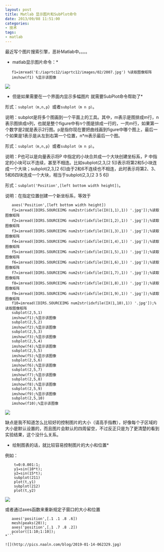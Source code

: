 ```yaml
---
layout: post
title: Matlab 显示图片和SubPlot命令
date: 2013/09/08 11:51:00
categories: 
- 技术
tags: 
- matlab
---
```


最近写个图片搜索引擎，恶补Matlab中。。。。

* matlab显示图片命令：* 
```
   f1=imread('E:/iaprtc12/iaprtc12/images/02/2007.jpg') %读取图像矩阵
   imshow(f1) %显示该图像 
```

![](http://pics.naaln.com/blog/2019-01-14-062323.jpg) 

* 但是如果需要在一个界面内显示多幅图片 就需要SubPlot命令帮助了* 

形式：`subplot（m,n,p`）或者`subplot（m n p）`。

说明：subplot是将多个图画到一个平面上的工具。其中，m表示是图排成m行，n表示图排成n列，也就是整个figure中有n个图是排成一行的，一共m行，如果第一个数字是2就是表示2行图。p是指你现在要把曲线画到figure中哪个图上，最后一个如果是1表示是从左到右第一个位置，n*m表示最后一个图。

形式：`subplot（m,n,p`）或者`subplot（m n p）`。

说明：P也可以是向量表示将P 中指定的小块合并成一个大块创建坐标系，P 中指定的小块可以不连续，甚至不相连。比如subplot(2,3,[2 5])表示将第2和5小块连成一个大块；subplot(2,3,[2 6])由于2和6不连续也不相连，此时表示将第2、3、5和6四块连成一个大块，相当于subplot(2,3,[2 3 5 6])

形式：`subplot('Position',[left bottom width height])`。

说明：在指定位置创建一个新坐标系，等效于
```
   axes('Position',[left bottom width height])
   f1=imread([DIRS.SOURCEIMG num2str(idxfile(IX(1,1),1)) '.jpg']);%读取图像矩阵
   f2=imread([DIRS.SOURCEIMG num2str(idxfile(IX(1,2),1)) '.jpg']);%读取图像矩阵
   f3=imread([DIRS.SOURCEIMG num2str(idxfile(IX(1,3),1)) '.jpg']);%读取图像矩阵
   f4=imread([DIRS.SOURCEIMG num2str(idxfile(IX(1,4),1)) '.jpg']);%读取图像矩阵
   f5=imread([DIRS.SOURCEIMG num2str(idxfile(IX(1,5),1)) '.jpg']);%读取图像矩阵
   f6=imread([DIRS.SOURCEIMG num2str(idxfile(IX(1,6),1)) '.jpg']);%读取图像矩阵
   f7=imread([DIRS.SOURCEIMG num2str(idxfile(IX(1,7),1)) '.jpg']);%读取图像矩阵
   f8=imread([DIRS.SOURCEIMG num2str(idxfile(IX(1,8),1)) '.jpg']);%读取图像矩阵
   f9=imread([DIRS.SOURCEIMG num2str(idxfile(IX(1,9),1)) '.jpg']);%读取图像矩阵
   f10=imread([DIRS.SOURCEIMG num2str(idxfile(IX(1,10),1)) '.jpg']);%读取图像矩阵
   subplot(2,5,1)
   imshow(f1);%显示该图像 
   subplot(2,5,2)
   imshow(f2);%显示该图像 
   subplot(2,5,3)
   imshow(f3);%显示该图像 
   subplot(2,5,4)
   imshow(f4);%显示该图像 
   subplot(2,5,5)
   imshow(f5);%显示该图像 
   subplot(2,5,6)
   imshow(f6);%显示该图像 
   subplot(2,5,7)
   imshow(f7);%显示该图像 
   subplot(2,5,8)
   imshow(f8);%显示该图像 
   subplot(2,5,9)
   imshow(f9);%显示该图像 
   subplot(2,5,10)
   imshow(f10);%显示该图像 
```

![](http://pics.naaln.com/blog/2019-01-14-062326.jpg)

缺点是我不知道怎么比较好的控制图片的大小（请高手指教），好像每个子区域的大小是默认设置的，而且图片会默认的四周留空，不过反正只是为了更清楚的看到实验结果，这个没什么关系。

* 绘制图表的话，就比较容易控制图片的大小和位置* 

例如：
```
    t=0:0.001:1;
    y1=sin(10*t);
    y2=sin(15*t);
    subplot(211)
    plot(t,y1)
    subplot(212)
    plot(t,y2)
```

![](http://pics.naaln.com/blog/2019-01-14-062328.jpg)

或者通过axes函数来重新规定子窗口的大小和位置
```
   axes('position',[.1 .1 .8 .6])
   mesh(peaks(20));  
   axes('position',[.1 .7 .8 .2])  
   pcolor([1:10;1:10]);
*```

![](http://pics.naaln.com/blog/2019-01-14-062329.jpg)

